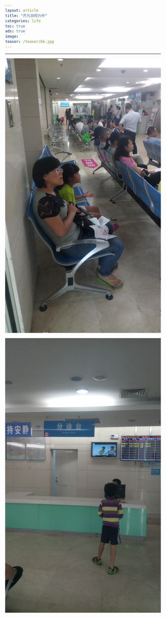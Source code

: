 ```yaml
---
layout: article
title: "齐凡测视力中"
categories: life
toc: true
ads: true
image:
teaser: /teaser/bk.jpg
---
```


---



![df](https://github.com/storage201608/storage/blob/master/myhome2016/_posts/life/2016-10-01-20161001155553life.md/14753084997951552683692.jpg?raw=true)



![df](https://github.com/storage201608/storage/blob/master/myhome2016/_posts/life/2016-10-01-20161001155553life.md/14753085123957046456.jpg?raw=true)

